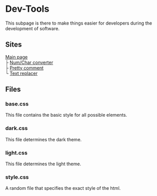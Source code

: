 # Dev-Tools

This subpage is there to make things easier for developers during the development of software.

## Sites

[Main page](https://saffronsolid935.github.io/dev-tools) <br>
├ [Num/Char converter](https://saffronsolid935.github.io/num-char-converter)<br>
├ [Pretty comment](https://saffronsolid935.github.io/pretty-comment) <br>
└ [Text replacer](https://saffronsolid935.github.io/text-replacer)

<!--
180 - ┤
179 - │
218 - └
217 - ┘
├-->


## Files

### base.css

This file contains the basic style for all possible elements.

### dark.css

This file determines the dark theme.

### light.css

This file determines the light theme.

### style.css

A random file that specifies the exact style of the html.